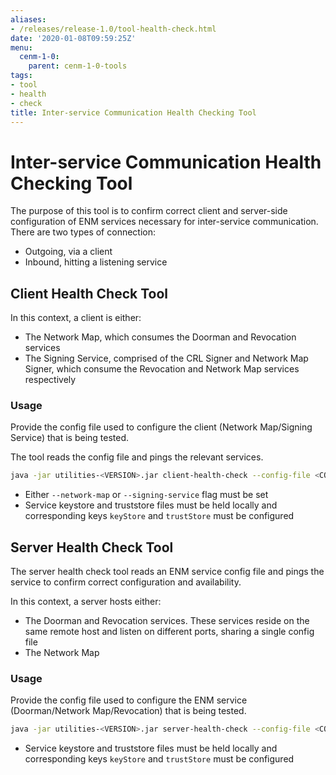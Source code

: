 ```yaml
---
aliases:
- /releases/release-1.0/tool-health-check.html
date: '2020-01-08T09:59:25Z'
menu:
  cenm-1-0:
    parent: cenm-1-0-tools
tags:
- tool
- health
- check
title: Inter-service Communication Health Checking Tool
---
```



# Inter-service Communication Health Checking Tool

The purpose of this tool is to confirm correct client and server-side configuration of ENM services necessary for
inter-service communication. There are two types of connection:


* Outgoing, via a client
* Inbound, hitting a listening service


## Client Health Check Tool

In this context, a client is either:


* The Network Map, which consumes the Doorman and Revocation services
* The Signing Service, comprised of the CRL Signer and Network Map Signer, which consume the Revocation and Network Map services respectively


### Usage

Provide the config file used to configure the client (Network Map/Signing Service) that is being tested.

The tool reads the config file and pings the relevant services.

```bash
java -jar utilities-<VERSION>.jar client-health-check --config-file <CONFIG_FILE>
```


* Either `--network-map` or `--signing-service` flag must be set
* Service keystore and truststore files must be held locally and corresponding keys `keyStore` and `trustStore` must be configured


## Server Health Check Tool

The server health check tool reads an ENM service config file and pings the service to confirm correct configuration and availability.

In this context, a server hosts either:


* The Doorman and Revocation services. These services reside on the same remote host and listen on different ports, sharing a single config file
* The Network Map


### Usage

Provide the config file used to configure the ENM service (Doorman/Network Map/Revocation) that is being tested.

```bash
java -jar utilities-<VERSION>.jar server-health-check --config-file <CONFIG_FILE>
```


* Service keystore and truststore files must be held locally and corresponding keys `keyStore` and `trustStore` must be configured

